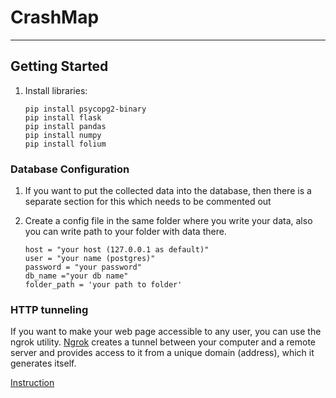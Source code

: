 # CrashMap
---
## Getting Started

1.  Install libraries:

    ```shell
    pip install psycopg2-binary
    pip install flask
    pip install pandas
    pip install numpy
    pip install folium 
    ```

### Database Configuration

1.  If you want to put the collected data into the database, then there is a separate section for this which needs to be commented out
1.  Create a config file in the same folder where you write your data, also you can write path to your folder with data there.

     ```shell
    host = "your host (127.0.0.1 as default)"
    user = "your name (postgres)"
    password = "your password"
    db_name ="your db name"
    folder_path = 'your path to folder'
    ```
### HTTP tunneling
If you want to make your web page accessible to any user, you can use the ngrok utility. [Ngrok](https://ngrok.com/) creates a tunnel between your computer and a remote server and provides access to it from a unique domain (address), which it generates itself.

[Instruction](https://habr.com/ru/articles/697620/)
